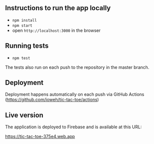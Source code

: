 ## Instructions to run the app locally
- `npm install`
- `npm start`
- open `http://localhost:3000` in the browser

## Running tests

- `npm test`

The tests also run on each push to the repository in the master branch.

## Deployment

Deployment happens automatically on each push via GitHub Actions (https://github.com/ioweh/tic-tac-toe/actions)

## Live version

The application is deployed to Firebase and is available at this URL:

https://tic-tac-toe-375e4.web.app
